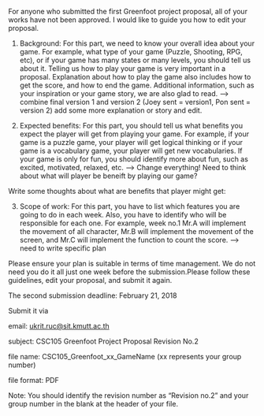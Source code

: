 For anyone who submitted the first Greenfoot project proposal, all of your works have not been approved.
I would like to guide you how to edit your proposal.
1. Background: For this part, we need to know your overall idea about your game. For example, what type of your game (Puzzle, Shooting, RPG, etc), or if your game has many states or many levels, you should tell us about it. Telling us how to play your game is very important in a proposal. Explanation about how to play the game also includes how to get the score, and how to end the game. Additional information, such as your inspiration or your game story, we are also glad to read.
--> combine final version 1 and version 2 (Joey sent = version1, Pon sent = version 2) add some more explanation or story and edit.  

2. Expected benefits: For this part, you should tell us what benefits you expect the player will get from playing your game. For example, if your game is a puzzle game, your player will get logical thinking or if your game is a vocabulary game, your player will get new vocabularies. If your game is only for fun, you should identify more about fun, such as excited, motivated, relaxed, etc.
--> Change everything! Need to think about what will player be beneift by playing our game?

Write some thoughts about what are benefits that player might get:

3. Scope of work: For this part, you have to list which features you are going to do in each week. Also, you have to identify who will be responsible for each one. For example, week no.1 Mr.A will implement the movement of all character, Mr.B will implement the movement of the screen, and Mr.C will implement the function to count the score.
--> need to write specific plan

Please ensure your plan is suitable in terms of time management. We do not need you do it all just one week before the submission.Please follow these guidelines, edit your proposal, and submit it again.

The second submission deadline: February 21, 2018

Submit it via

email: ukrit.ruc@sit.kmutt.ac.th

subject: CSC105 Greenfoot Project Proposal Revision No.2

file name: CSC105_Greenfoot_xx_GameName (xx represents your group number)

file format: PDF

Note: You should identify the revision number as “Revision no.2” and your group number in the blank at the header of your file.
